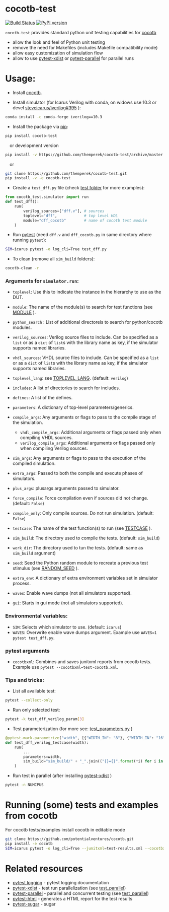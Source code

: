 # cocotb-test
[![Build Status](https://dev.azure.com/themperek/themperek/_apis/build/status/themperek.cocotb-test?branchName=master)](https://dev.azure.com/themperek/themperek/_build/latest?definitionId=2&branchName=master)
[![PyPI version](https://badge.fury.io/py/cocotb-test.svg)](https://badge.fury.io/py/cocotb-test)

``cocotb-test`` provides standard python unit testing capabilities for [cocotb](https://github.com/cocotb/cocotb)
- allow the look and feel of Python unit testing
- remove the need for Makefiles (includes Makefile compatibility mode)
- allow easy customization of simulation flow
- allow to use [pytest-xdist](https://pypi.org/project/pytest-xdist/) or [pytest-parallel](https://github.com/browsertron/pytest-parallel) for parallel runs

# Usage:

- Install [cocotb](https://docs.cocotb.org/).

- Install simulator (for Icarus Verilog with conda, on widows use 10.3 or devel [steveicarus/iverilog#395](https://github.com/steveicarus/iverilog/issues/395) ):
```bash
conda install -c conda-forge iverilog==10.3
```
- Install the package via [pip](https://pip.pypa.io/en/stable/user_guide/):
```bash
pip install cocotb-test
```
&emsp;or development version
```bash
pip install -v https://github.com/themperek/cocotb-test/archive/master.zip
```
&emsp;or
```bash
git clone https://github.com/themperek/cocotb-test.git
pip install -v -e cocotb-test
```

- Create a `test_dff.py` file (check [test folder](https://github.com/themperek/cocotb-test/tree/master/tests) for more examples):
```python
from cocotb_test.simulator import run
def test_dff():
    run(
        verilog_sources=["dff.v"], # sources
        toplevel="dff",            # top level HDL
        module="dff_cocotb"        # name of cocotb test module
    )
```

- Run [pytest](https://docs.pytest.org/en/latest/contents.html) (need `dff.v` and `dff_cocotb.py` in same directory where running `pytest`):
```bash
SIM=icarus pytest -o log_cli=True test_dff.py
```

- To clean (remove all `sim_build` folders):
```bash
cocotb-clean -r
```
### Arguments for `simulator.run`:

* `toplevel`: Use this to indicate the instance in the hierarchy to use as the DUT.
* `module`: The name of the module(s) to search for test functions (see [MODULE](https://docs.cocotb.org/en/stable/building.html?#envvar-MODULE) ).

* `python_search` : List of additional directoreis to search for python/cocotb modules.
* `verilog_sources`: Verilog source files to include. Can be specified as a `list` or as a `dict` of `list`s with the library name as key, if the simulator supports named libraries.
* `vhdl_sources`: VHDL source files to include. Can be specified as a `list` or as a `dict` of `list`s with the library name as key, if the simulator supports named libraries.
* `toplevel_lang`: see [TOPLEVEL_LANG](https://docs.cocotb.org/en/stable/building.html?#var-TOPLEVEL_LANG). (default: `verilog`)
* `includes`: A list of directories to search for includes.
* `defines`: A list of the defines.
* `parameters`: A dictionary of top-level parameters/generics.
* `compile_args`: Any arguments or flags to pass to the compile stage of the simulation.
  * `vhdl_compile_args`: Additional arguments or flags passed only when compiling VHDL sources.
  * `verilog_compile_args`: Additional arguments or flags passed only when compiling Verilog sources.
* `sim_args`: Any arguments or flags to pass to the execution of the compiled simulation.
* `extra_args`: Passed to both the compile and execute phases of simulators.
* `plus_args`: plusargs arguments passed to simulator.
* `force_compile`: Force compilation even if sources did not change. (default: `False`)
* `compile_only`: Only compile sources. Do not run simulation. (default: `False`)
* `testcase`: The name of the test function(s) to run (see [TESTCASE](https://docs.cocotb.org/en/stable/building.html?#envvar-TESTCASE) ).
* `sim_build`: The directory used to compile the tests. (default: `sim_build`)
* `work_dir`: The directory used to tun the tests. (default: same as `sim_build` argument)
* `seed`: Seed the Python random module to recreate a previous test stimulus (see [RANDOM_SEED](https://docs.cocotb.org/en/stable/building.html?#envvar-RANDOM_SEED) ).
* `extra_env`: A dictionary of extra environment variables set in simulator process.
* `waves`: Enable wave dumps (not all simulators supported).
* `gui`: Starts in gui mode (not all simulators supported).


### Environmental variables:

* `SIM`: Selects which simulator to use. (default: `icarus`)
* `WAVES`: Overwrite enable wave dumps argument. Example use `WAVES=1 pytest test_dff.py`.

### pytest arguments

* `cocotbxml`: Combines and saves junitxml reports from cocotb tests.  Example use `pytest --cocotbxml=test-cocotb.xml`.

### Tips and tricks:

* List all available test:
```bash
pytest --collect-only
```

* Run only selected test:
```bash
pytest -k test_dff_verilog_param[3]
```

* Test parameterization (for more see: [test_parameters.py](https://github.com/themperek/cocotb-test/blob/master/tests/test_parameters.py) )

```python
@pytest.mark.parametrize("width", [{"WIDTH_IN": "8"}, {"WIDTH_IN": "16"}])
def test_dff_verilog_testcase(width):
    run(
        ...
        parameters=width,
        sim_build="sim_build/" + "_".join(("{}={}".format(*i) for i in width.items())),
    )
```

*  Run test in parallel (after installing  [pytest-xdist](https://pypi.org/project/pytest-xdist/) )
```bash
pytest -n NUMCPUS
```

# Running (some) tests and examples from cocotb
For cocotb tests/examples install cocotb in editable mode
```bash
git clone https://github.com/potentialventures/cocotb.git
pip install -e cocotb
SIM=icarus pytest -o log_cli=True --junitxml=test-results.xml --cocotbxml=test-cocotb.xml tests
```

# Related resources
- [pytest logging](https://docs.pytest.org/en/stable/logging.html) - pytest logging documentation
- [pytest-xdist](https://pypi.org/project/pytest-xdist/) - test run parallelization (see [test_parallel](https://github.com/themperek/cocotb-test/blob/master/tests/test_parallel.py))
- [pytest-parallel](https://github.com/browsertron/pytest-parallel) - parallel and concurrent testing  (see [test_parallel](https://github.com/themperek/cocotb-test/blob/master/tests/test_parallel.py))
- [pytest-html](https://github.com/pytest-dev/pytest-html) - generates a HTML report for the test results
- [pytest-sugar](https://github.com/Teemu/pytest-sugar/) - sugar
